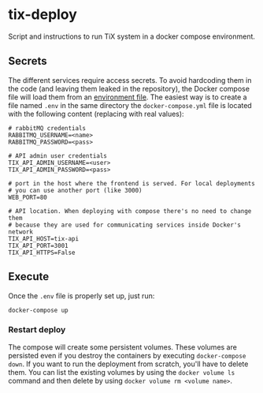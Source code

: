 # tix-deploy

Script and instructions to run TiX system in a docker compose environment.

## Secrets

The different services require access secrets. To avoid hardcoding them in the code (and leaving them leaked in the repository), the Docker compose file will load them from an [environment file](https://docs.docker.com/compose/environment-variables/). The easiest way is to create a file named `.env` in the same directory the `docker-compose.yml` file is located with the following content (replacing with real values):

```shell
# rabbitMQ credentials
RABBITMQ_USERNAME=<name>
RABBITMQ_PASSWORD=<pass>

# API admin user credentials
TIX_API_ADMIN_USERNAME=<user>
TIX_API_ADMIN_PASSWORD=<pass>

# port in the host where the frontend is served. For local deployments
# you can use another port (like 3000)
WEB_PORT=80

# API location. When deploying with compose there's no need to change them
# because they are used for communicating services inside Docker's network
TIX_API_HOST=tix-api
TIX_API_PORT=3001
TIX_API_HTTPS=False
```

## Execute

Once the `.env` file is properly set up, just run:

```shell
docker-compose up
```

### Restart deploy

The compose will create some persistent volumes. These volumes are persisted even if you destroy the containers by executing `docker-compose down`. If you want to run the deployment from scratch, you'll have to delete them. You can list the existing volumes by using the `docker volume ls` command and then delete by using `docker volume rm <volume name>`.
